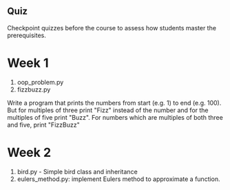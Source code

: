 ## Quiz
Checkpoint quizzes before the course to assess how students master the prerequisites.

# Week 1
1. oop_problem.py
2. fizzbuzz.py

Write a program that prints the numbers from start (e.g. 1) to end (e.g. 100). But for multiples of three print "Fizz" instead of the number and for the multiples of five print "Buzz". For numbers which are multiples of both three and five, print "FizzBuzz" 



# Week 2
1. bird.py - Simple bird class and inheritance
2. eulers_method.py: implement Eulers method to approximate a function.

